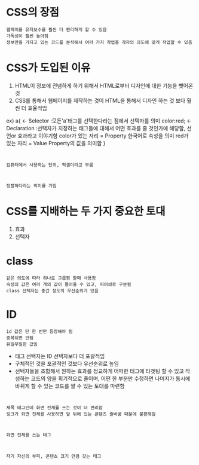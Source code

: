 # CSS의 장점
    웹페이를 유지보수를 훨씬 더 편리하게 할 수 있음
    가독성이 훨씬 높아짐
    정보만을 가지고 있는 코드를 분석해서 여러 가지 작업을 각자의 의도에 맞게 작업할 수 있음


# CSS가 도입된 이유
  1. HTML이 정보에 전념하게 하기 위해서 HTML로부터 디자인에 대한 기능을 뺏어온 것
  2. CSS를 통해서 웹페이지를 제작하는 것이 HTML을 통해서 디자인 하는 것 보다 훨씬 더 효율적임


ex) a{                  <- Selector :모든'a'태그를 선택한다라는 점에서 선택자를 의미
        color:red;      <- Declaration :선택자가 지정하는 태그들에 대해서 어떤 효과를 줄 것인가에 해당함, 선언or 효과라고 이야기함
                            color가 있는 자리 = Property 한국어로 속성을 의미
                            red가 있는 자리 = Value Property의 값을 의미함
    }

# <PX>
    컴퓨터에서 사용하는 단위, 픽셀이라고 부름


# <align>
    정렬하다라는 의미를 가짐


# CSS를 지배하는 두 가지 중요한 토대
  1. 효과
  2. 선택자


# class
    같은 의도에 따라 하나로 그룹핑 할때 사용함
    속성의 값은 여러 개의 값이 들어올 수 있고, 띄어씌로 구분됨
    class 선택자는 중간 정도의 우선순위가 있음


# ID
    id 값은 단 한 번만 등장해야 됨
    중복되면 안됨
    유일무일한 값임



- 태그 선택자는 ID 선택자보다 더 포괄적임
- 구체적인 것을 포괄적인 것보다 우선순위로 높임
- 선택자들을 조합해서 원하는 효과를 정교하게 어떠한 태그에 타겟팅 할 수 있고 작성하는 코드의 양을 획기적으로 줄이며, 어떤 한 부분만 수정하면 나머지가 동시에 바뀌게 할 수 있는 코드를 짤 수 있는 토대를 마련함


# <h1>
    제목 태그인데 화면 전체를 쓰는 것이 더 편리함
    링크가 화면 전체를 사용하면 앞 뒤에 있는 콘텐츠 줄바꿈 때문에 불편해짐

# <block level element>
    화면 전체를 쓰는 태그

# <inline element> 
    자기 자신의 부피, 콘텐츠 크기 만큼 갖는 태그 
